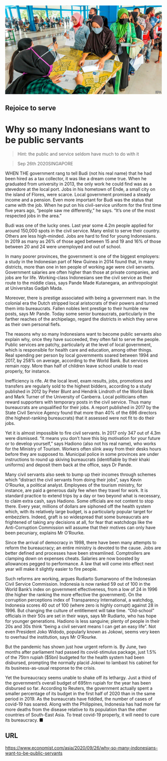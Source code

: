 ![](./images/20200926_ASP001_1.jpg)

## Rejoice to serve

# Why so many Indonesians want to be public servants

> Hint: the public and service seldom have much to do with it

> Sep 26th 2020SINGAPORE

WHEN THE government rang to tell Budi (not his real name) that he had been hired as a tax collector, it was like a dream come true. When he graduated from university in 2013, the only work he could find was as a stevedore at the local port. Jobs in his hometown of Ende, a small city on the island of Flores, were scarce. Local government promised a steady income and a pension. Even more important for Budi was the status that came with the job. When he put on his civil-service uniform for the first time five years ago, “people saw me differently,” he says. “It’s one of the most respected jobs in the area.”

Budi was one of the lucky ones. Last year some 4.2m people applied for around 150,000 spots in the civil service. Many enlist to serve their country. Others are less high-minded. Jobs are hard to find for young Indonesians. In 2019 as many as 26% of those aged between 15 and 19 and 16% of those between 20 and 24 were unemployed and out of school.

In many poorer provinces, the government is one of the biggest employers: a study in the Indonesian part of New Guinea in 2014 found that, in many districts, more than one in ten people of working age were civil servants. Government salaries are often higher than those at private companies, and jobs are for life. Working-class Indonesians see the civil service as their route to the middle class, says Pande Made Kutanegara, an anthropologist at Universitas Gadjah Mada.

Moreover, there is prestige associated with being a government man. In the colonial era the Dutch stripped local aristocrats of their powers and turned them into bureaucrats. Fallen nobles lent prestige to their humble new posts, says Mr Pande. Today some senior bureaucrats, particularly in the farther reaches of the archipelago, regard the districts in which they serve as their own personal fiefs.

The reasons why so many Indonesians want to become public servants also explain why, once they have succeeded, they often fail to serve the people. Public services are patchy, particularly at the level of local government, which is responsible for health care and education, among other things. Real spending per person by local governments soared between 1994 and 2017, by 258% on average, according to the World Bank. But services remain ropy. More than half of children leave school unable to read properly, for instance. 

Inefficiency is rife. At the local level, exam results, jobs, promotions and transfers are regularly sold to the highest bidders, according to a study published in 2012 by Peter Blunt and Hendrik Lindroth of the World Bank and Mark Turner of the University of Canberra. Local politicians often reward supporters with temporary posts in the civil service. Thus many bureaucrats are unqualified for their jobs. A report published in 2017 by the State Civil Service Agency found that more than 40% of the 696 directors (the highest-ranking bureaucrats) that it assessed were not fit to do their jobs. 

Yet it is almost impossible to fire civil servants. In 2017 only 347 out of 4.3m were dismissed. “It means you don’t have this big motivation for your future or to develop yourself,” says Hadiono (also not his real name), who works for the Ministry of Tourism. Workers often slink away from their desks hours before they are supposed to. Municipal police in some provinces are under instructions to round up skiving bureaucrats (identifiable by their khaki uniforms) and deposit them back at the office, says Dr Pande. 

Many civil servants also seek to bump up their incomes through schemes which “distract the civil servants from doing their jobs”, says Kevin O’Rourke, a political analyst. Employees of the tourism ministry, for instance, are paid a generous daily fee when they travel for work. It is standard practice to extend trips by a day or two beyond what is necessary, to claim extra cash, says Hadiono. Some officials are not content to stop there. Every year, millions of dollars are siphoned off the health system which, with its relatively large budget, is a particularly popular target for embezzlers. Indeed, graft is so widespread that some bureaucrats are frightened of taking any decisions at all, for fear that watchdogs like the Anti-Corruption Commission will assume that their motives can only have been pecuniary, explains Mr O’Rourke.

Since the arrival of democracy in 1998, there have been many attempts to reform the bureaucracy; an entire ministry is devoted to the cause. Jobs are better defined and processes have been streamlined. Comptrollers are clamping down on expenses cheats. Salaries are now boosted by allowances pegged to performance. A law that will come into effect next year will make it slightly easier to fire people.

Such reforms are working, argues Rudiarto Sumarwono of the Indonesian Civil Service Commission. Indonesia is now ranked 59 out of 100 in the World Bank’s index on government effectiveness, from a low of 24 in 1996 (the higher the ranking the more effective the government). On the corruption perceptions index of Transparency International, a watchdog, Indonesia scores 40 out of 100 (where zero is highly corrupt) against 28 in 1996. But changing the culture of entitlement will take time. “Old-school” officials in their 50s are set in their ways, says Mr Rudiarto, who has hope for younger generations. Hadiono is less sanguine; plenty of people in their 20s and 30s think “being a civil servant means I can get an easy life”. Not even President Joko Widodo, popularly known as Jokowi, seems very keen to overhaul the institution, says Mr O’Rourke.

But the pandemic has shown just how urgent reform is. By June, two months after parliament had passed its covid-stimulus package, just 1.5% of the 75trn rupiah ($5bn) budgeted for the health system had been disbursed, prompting the normally placid Jokowi to lambast his cabinet for its business-as-usual response to the crisis.

Yet the bureaucracy seems unable to shake off its lethargy. Just a third of the government’s overall budget of 695trn rupiah for the year has been disbursed so far. According to Reuters, the government actually spent a smaller percentage of its budget in the first half of 2020 than in the same period in 2019. As the bureaucrats have fiddled, the number of cases of covid-19 has soared. Along with the Philippines, Indonesia has had more far more deaths from the disease relative to its population than the other countries of South-East Asia. To treat covid-19 properly, it will need to cure its bureaucracy. ■

## URL

https://www.economist.com/asia/2020/09/26/why-so-many-indonesians-want-to-be-public-servants
